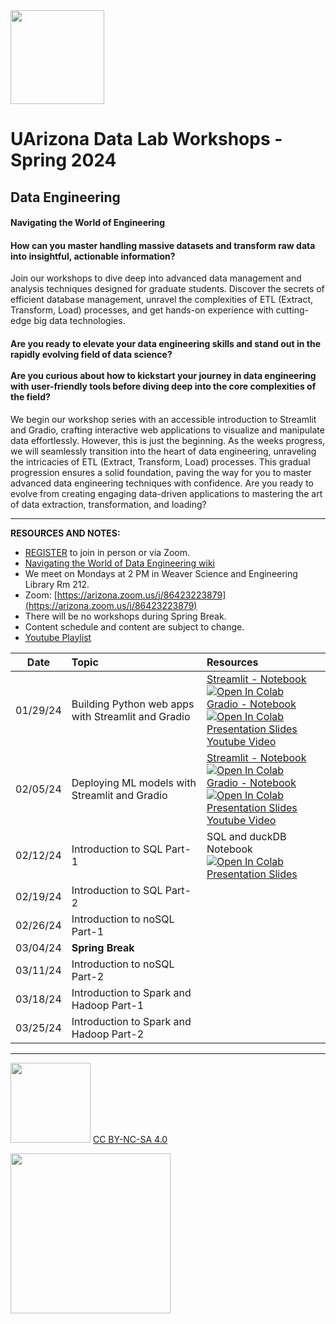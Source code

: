 <img src="https://github.com/clizarraga-UAD7/DataScienceLab/raw/main/images/UADLSquareLogo.png?raw=true" width=150>

# UArizona Data Lab Workshops - Spring 2024


## Data Engineering

#### Navigating the World of Engineering 

#### How can you master handling massive datasets and transform raw data into insightful, actionable information?

Join our workshops to dive deep into advanced data management and analysis techniques designed for graduate students. Discover the secrets of efficient database management, unravel the complexities of ETL (Extract, Transform, Load) processes, and get hands-on experience with cutting-edge big data technologies. 

#### Are you ready to elevate your data engineering skills and stand out in the rapidly evolving field of data science? <br> <br> Are you curious about how to kickstart your journey in data engineering with user-friendly tools before diving deep into the core complexities of the field?

 We begin our workshop series with an accessible introduction to Streamlit and Gradio, crafting interactive web applications to visualize and manipulate data effortlessly. However, this is just the beginning. As the weeks progress, we will seamlessly transition into the heart of data engineering, unraveling the intricacies of ETL (Extract, Transform, Load) processes. This gradual progression ensures a solid foundation, paving the way for you to master advanced data engineering techniques with confidence. Are you ready to evolve from creating engaging data-driven applications to mastering the art of data extraction, transformation, and loading?

***

**RESOURCES AND NOTES:**

* [REGISTER](https://uarizona.co1.qualtrics.com/jfe/form/SV_9mLQalGxqyBb7mK) to join in person or via Zoom.
* [Navigating the World of Data Engineering wiki](https://github.com/ua-datalab/DataEngineering/wiki)
* We meet on Mondays at 2 PM in Weaver Science and Engineering Library Rm 212.
* Zoom: [https://arizona.zoom.us/j/86423223879](https://arizona.zoom.us/j/86423223879)
* There will be no workshops during Spring Break.
* Content schedule and content are subject to change.
* [Youtube Playlist](https://youtube.com/playlist?list=PLohiBOvMMwCtY5ZvbUPTSgT5Tzv2TOytr&si=uYhm_E5HfpfnAjHt)

| Date |	Topic	| Resources
| :--: | :-- | :-- |
| 01/29/24	| Building Python web apps with Streamlit and Gradio|[Streamlit -  Notebook](https://colab.research.google.com/drive/1OvI9VEKUDIHCy3Qu1bOaf6mxkNPXzWgP) <a target="_blank" href="https://colab.research.google.com/github/ua-datalab/DataEngineering/blob/main/01_Workshop_Jan_29_2024_streamlit.ipynb"> <img src="https://colab.research.google.com/assets/colab-badge.svg" alt="Open In Colab"/> </a> <br>  [Gradio - Notebook ](https://colab.research.google.com/drive/1sKi2vpeXyvseWAWc_aU-Q2vwxx_JeTUp)  <a target="_blank" href="https://colab.research.google.com/github/ua-datalab/DataEngineering/blob/main/01_Workshop_Jan_29_2024_gradio.ipynb"> <img src="https://colab.research.google.com/assets/colab-badge.svg" alt="Open In Colab"/> </a> <br> [Presentation Slides](slides/01_29_streamlit_gradio_part-1.pdf) <br> [Youtube Video](https://www.youtube.com/watch?v=wx69LAdzprk) |
| 02/05/24	| Deploying ML models with Streamlit and Gradio | [Streamlit - Notebook](https://colab.research.google.com/drive/1ja3TjODBwDQtFBxWH72LQMNQw0_QWlKj?usp=sharing) <a target="_blank" href="https://colab.research.google.com/github/ua-datalab/DataEngineering/blob/main/02_Workshop_Feb_05_2024_streamlit.ipynb"> <img src="https://colab.research.google.com/assets/colab-badge.svg" alt="Open In Colab"/> </a> <br> [Gradio - Notebook](https://colab.research.google.com/drive/1es-RfRuIYIL1ZZMDFz4onaGpJ4bKGT6e?usp=sharing) <a target="_blank" href="https://colab.research.google.com/github/ua-datalab/DataEngineering/blob/main/02_Workshop_Feb_05_2024_gradio.ipynb"> <img src="https://colab.research.google.com/assets/colab-badge.svg" alt="Open In Colab"/> </a> <br> [Presentation Slides](slides/02_05_streamlit_gradio_part-2.pdf) <br> [Youtube Video](https://www.youtube.com/watch?v=8U-Bxxh0zpc) |
| 02/12/24	| Introduction to SQL Part-1	| SQL and duckDB Notebook <a target="_blank" href="https://colab.research.google.com/github/ua-datalab/DataEngineering/blob/main/03_Workshop_Feb_12_2024.ipynb"> <img  src="https://colab.research.google.com/assets/colab-badge.svg" alt="Open In Colab"/> </a> <br> [Presentation Slides](slides/02_12_intro_to_SQL.pdf)
| 02/19/24 |	Introduction to SQL Part-2	|	
| 02/26/24	| Introduction to noSQL Part-1	| 
| 03/04/24	| 	**Spring Break** |		
| 03/11/24	| Introduction to noSQL Part-2 |	
| 03/18/24 |	Introduction to Spark and Hadoop Part-1	|		
| 03/25/24 | 	Introduction to Spark and Hadoop Part-2	|

***

<img src="https://mirrors.creativecommons.org/presskit/buttons/88x31/png/by-nc-sa.png" width="128">  [CC BY-NC-SA 4.0](https://creativecommons.org/licenses/by-nc-sa/4.0/)

[<img src="https://datascience.arizona.edu/sites/default/files/Data%20Science%20Institute_Webheader%20%281%29.svg" width="256">](https://datascience.arizona.edu) 
